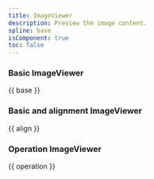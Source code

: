```yaml
---
title: ImageViewer
description: Preview the image content.
spline: base
isComponent: true
toc: false
---
```


### Basic ImageViewer

{{ base }}

### Basic and alignment ImageViewer

{{ align }}

### Operation ImageViewer

{{ operation }}
